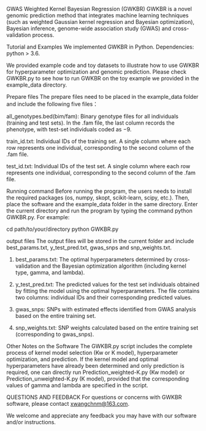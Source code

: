 GWAS Weighted Kernel Bayesian Regression (GWKBR)
GWKBR is a novel genomic prediction method that integrates machine learning techniques (such as weighted Gaussian kernel regression and Bayesian optimization), Bayesian inference, genome-wide association study (GWAS) and cross-validation process.

Tutorial and Examples
We implemented GWKBR in Python. Dependencies: python > 3.6.

We provided example code and toy datasets to illustrate how to use GWKBR for hyperparameter optimization and genomic prediction. Please check GWKBR.py to see how to run GWKBR on the toy example we provided in the example_data directory.

Prepare files
The prepare files need to be placed in the example_data folder and include the following five files：

all_genotypes.bed(bim/fam): Binary genotype files for all individuals (training and test sets). In the .fam file, the last column records the phenotype, with test-set individuals coded as −9.

train_id.txt: Individual IDs of the training set. A single column where each row represents one individual, corresponding to the second column of the .fam file. 

test_id.txt: Individual IDs of the test set. A single column where each row represents one individual, corresponding to the second column of the .fam file.

Running command
Before running the program, the users needs to install the required packages (os, numpy, skopt, scikit-learn, scipy, etc.). Then, place the software and the example_data folder in the same directory. Enter the current directory and run the program by typing the command python GWKBR.py. For example:

cd path/to/your/directory
python GWKBR.py

output files
The output files will be stored in the current folder and include best_params.txt, y_test_pred.txt, gwas_snps and snp_weights.txt.

1. best_params.txt: The optimal hyperparameters determined by cross-validation and the Bayesian optimization algorithm (including kernel type, gamma, and lambda).

2. y_test_pred.txt: The predicted values for the test set individuals obtained by fitting the model using the optimal hyperparameters. The file contains two columns: individual IDs and their corresponding predicted values.

3. gwas_snps: SNPs with estimated effects identified from GWAS analysis based on the entire training set.

4. snp_weights.txt: SNP weights calculated based on the entire training set (corresponding to gwas_snps).

Other Notes on the Software
The GWKBR.py script includes the complete process of kernel model selection (Kw or K model), hyperparameter optimization, and prediction. If the kernel model and optimal hyperparameters have already been determined and only prediction is required, one can directly run Prediction_weighted-K.py (Kw model) or Prediction_unweighted-K.py (K model), provided that the corresponding values of gamma and lambda are specified in the script.

QUESTIONS AND FEEDBACK
For questions or concerns with GWKBR software, please contact xwangchnm@163.com.

We welcome and appreciate any feedback you may have with our software and/or instructions.
